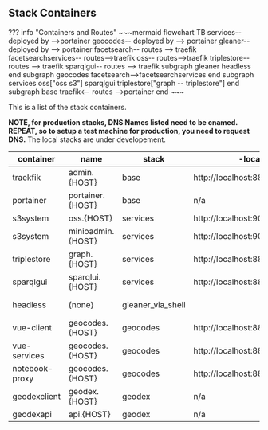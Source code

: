 ## Stack Containers

??? info "Containers and Routes"
    ~~~mermaid
    flowchart TB
    services-- deployed by -->portainer
    geocodes-- deployed by  --> portainer
    gleaner-- deployed by  --> portainer
    facetsearch-- routes --> traefik
    facetsearchservices-- routes-->traefik
    oss-- routes-->traefik
    triplestore-- routes --> traefik
    sparqlgui-- routes --> traefik
    subgraph gleaner
    headless
    end
    subgraph geocodes
    facetsearch-->facetsearchservices
    end
    subgraph services
    oss["oss s3"]
    sparqlgui
    triplestore["graph -- triplestore"]
    end 
            subgraph base
               traefik<-- routes -->portainer
            end 
    ~~~

This is a list of the stack containers.

**NOTE, for production stacks, DNS Names listed need to be cnamed.
REPEAT, so to setup a test machine for production, you need to request DNS.**
The local stacks are under developement.

| container     | name         | stack             | -local path                    | notes                                           
|---------------|--------------|-------------------|------------------------------------|-------------------------------------------------|
| traekfik      | admin.{HOST} | base              | http://localhost:8888/dashboard/#/ | http router                                     |
| portainer     | portainer.{HOST}    | base              | n/a                                | container management                            |
| s3system      | oss.{HOST}          | services          | http://localhost:9000              | s3 store                                        |
| s3system      | minioadmin.{HOST}   | services          | http://localhost:9001              | s3 store                                        |
| triplestore   | graph.{HOST}        | services          | http://localhost:8888/blazegraph/  |                                                 |
| sparqlgui     | sparqlui.{HOST}     | services          | http://localhost:8888/sparqlgui    | sparql ui                                       |
| headless      | {none}       | gleaner_via_shell |                                    | start with ./run_gleaner.sh                     |
| vue-client    | geocodes.{HOST}     | geocodes          | http://localhost:8888/             | facetsearch ui                                  |
| vue-services  | geocodes.{HOST}     | geocodes          | http://localhost:8888/ec/api       | api ,at geocodes/ec/api                         |
| notebook-proxy | geocodes.{HOST}     | geocodes          | http://localhost:8888/notebook     | notebook proxy, at geocodes/notebook            |
| geodexclient  | geodex.{HOST}       | geodex            | n/a                                | for harvesting                                  |
| geodexapi     | api.{HOST}          | geodex            | n/a                                | for harvesting                                  |



